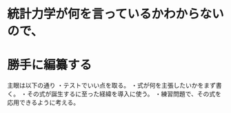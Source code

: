 # 統計力学が何を言っているかわからないので、
# 勝手に編纂する
主眼は以下の通り
・テストでいい点を取る。
・式が何を主張したいかをまず書く。
・その式が誕生するに至った経緯を導入に使う。
・練習問題で、その式を応用できるように考える。
